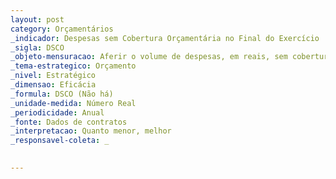 ```yaml
---
layout: post
category: Orçamentários
_indicador: Despesas sem Cobertura Orçamentária no Final do Exercício
_sigla: DSCO
_objeto-mensuracao: Aferir o volume de despesas, em reais, sem cobertura orçamentária no final do exercício
_tema-estrategico: Orçamento
_nivel: Estratégico
_dimensao: Eficácia
_formula: DSCO (Não há)
_unidade-medida: Número Real
_periodicidade: Anual
_fonte: Dados de contratos
_interpretacao: Quanto menor, melhor
_responsavel-coleta: _ 
  

---
```

